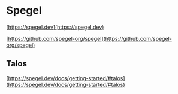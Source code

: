 # Spegel

[https://spegel.dev](https://spegel.dev)

[https://github.com/spegel-org/spegel](https://github.com/spegel-org/spegel)

## Talos

[https://spegel.dev/docs/getting-started/#talos](https://spegel.dev/docs/getting-started/#talos)
